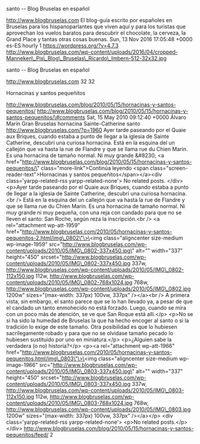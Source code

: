 santo -- Blog Bruselas en español

http://www.blogbruselas.com El blog-guía escrito por españoles en
Bruselas para los hispanoparlantes que viven aquí y para los turistas
que aprovechan los vuelos baratos para descubrir el chocolate, la
cerveza, la Grand Place y tantas otras cosas buenas. Sun, 13 Nov 2016
17:05:48 +0000 es-ES hourly 1 https://wordpress.org/?v=4.7.3
http://www.blogbruselas.com/wp-content/uploads/2016/04/cropped-Manneken\_Pis\_Blog\_Bruselas\_Ricardo\_Imbern-512-32x32.jpg

santo -- Blog Bruselas en español

http://www.blogbruselas.com 32 32

Hornacinas y santos pequeñitos

http://www.blogbruselas.com/blog/2010/05/15/hornacinas-y-santos-pequenitos/
http://www.blogbruselas.com/blog/2010/05/15/hornacinas-y-santos-pequenitos/\#comments
Sat, 15 May 2010 09:12:40 +0000 Álvaro Marín Gran Bruselas hornacina
Sainte-Catherine santo http://www.blogbruselas.com/?p=1960 Ayer tarde
paseando por el Quaie aux Briques, cuando estaba a punto de llegar a la
iglesia de Sainte Catherine, descubrí una curiosa hornacina. Está en la
esquina del un callejón que va hasta la rue de Flandre y que se llama
rue du Chien Marin. Es una hornacina de tamaño normal. Ni muy grande
&\#8230; \<a
href=\"http://www.blogbruselas.com/blog/2010/05/15/hornacinas-y-santos-pequenitos/\"
class=\"more-link\"\>Continúa leyendo \<span
class=\"screen-reader-text\"\>Hornacinas y santos
pequeñitos\</span\>\</a\>\<div class=\'yarpp-related-rss
yarpp-related-none\'\> No related posts. \</div\> \<p\>Ayer tarde
paseando por el Quaie aux Briques, cuando estaba a punto de llegar a la
iglesia de Sainte Catherine, descubrí una curiosa hornacina.\<br /\>
Está en la esquina del un callejón que va hasta la rue de Flandre y que
se llama rue du Chien Marin. Es una hornacina de tamaño normal. Ni muy
grande ni muy pequeña, con una reja con candado para que no se lleven el
santo: San Roche, según reza la inscripción.\<br /\> \<a
rel=\"attachment wp-att-1959\"
href=\"http://www.blogbruselas.com/2010/05/hornacinas-y-santos-pequenitos-2.html/img\_0802\"\>\<img
class=\"aligncenter size-medium wp-image-1959\"
src=\"http://www.blogbruselas.com/wp-content/uploads/2010/05/IMG\_0802-337x450.jpg\"
alt=\"\" width=\"337\" height=\"450\"
srcset=\"http://www.blogbruselas.com/wp-content/uploads/2010/05/IMG\_0802-337x450.jpg
337w,
http://www.blogbruselas.com/wp-content/uploads/2010/05/IMG\_0802-112x150.jpg
112w,
http://www.blogbruselas.com/wp-content/uploads/2010/05/IMG\_0802-768x1024.jpg
768w,
http://www.blogbruselas.com/wp-content/uploads/2010/05/IMG\_0802.jpg
1200w\" sizes=\"(max-width: 337px) 100vw, 337px\" /\>\</a\>\<br /\> A
primera vista, sin embargo, el santo parece que se lo han llevado ya, a
pesar de que el candado un tanto enmohecido no está forzado. Luego,
cuando se mira con un poco más de atención, se ve que San Roque está
allí.\</p\> \<p\>No se si ha sido la humedad de Bruselas la que ha hecho
encoger al santo o si la tradición lo exige de este tamaño. Otra
posibilidad es que lo hubiesen sacrílegamente robado y para que no se
olvidase tamaño pecado lo hubiesen sustituido por uno en
miniatura.\</p\> \<p\>¿Alguien sabe la verdadera (o no) historia?\</p\>
\<p\>\<a rel=\"attachment wp-att-1966\"
href=\"http://www.blogbruselas.com/2010/05/hornacinas-y-santos-pequenitos.html/img\_0803\"\>\<img
class=\"aligncenter size-medium wp-image-1966\"
src=\"http://www.blogbruselas.com/wp-content/uploads/2010/05/IMG\_0803-337x450.jpg\"
alt=\"\" width=\"337\" height=\"450\"
srcset=\"http://www.blogbruselas.com/wp-content/uploads/2010/05/IMG\_0803-337x450.jpg
337w,
http://www.blogbruselas.com/wp-content/uploads/2010/05/IMG\_0803-112x150.jpg
112w,
http://www.blogbruselas.com/wp-content/uploads/2010/05/IMG\_0803-768x1024.jpg
768w,
http://www.blogbruselas.com/wp-content/uploads/2010/05/IMG\_0803.jpg
1200w\" sizes=\"(max-width: 337px) 100vw, 337px\" /\>\</a\>\</p\> \<div
class=\'yarpp-related-rss yarpp-related-none\'\> \<p\>No related
posts.\</p\> \</div\>
http://www.blogbruselas.com/blog/2010/05/15/hornacinas-y-santos-pequenitos/feed/
2
